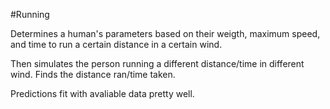 #Running

Determines a human's parameters based on their weigth, maximum speed, and time to run a certain distance in a certain wind.

Then simulates the person running a different distance/time in different wind. Finds the distance ran/time taken.

Predictions fit with avaliable data pretty well.
